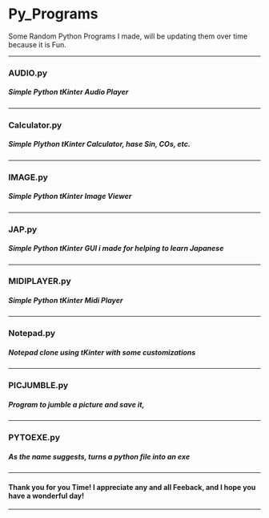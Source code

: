# Py_Programs
Some Random Python Programs I made, will be updating them over time because it is Fun.
___
### AUDIO.py
##### Simple Python tKinter Audio Player
___
### Calculator.py
##### Simple Plython tKinter Calculator, hase Sin, COs, etc. 
___
### IMAGE.py
##### Simple Python tKinter Image Viewer
___
### JAP.py
##### Simple Python tKinter GUI i made for helping to learn Japanese
___
### MIDIPLAYER.py
##### Simple Python tKinter Midi Player
___
### Notepad.py
##### Notepad clone using tKinter with some customizations
___
### PICJUMBLE.py
##### Program to jumble a picture and save it,
___
### PYTOEXE.py
##### As the name suggests, turns a python file into an exe
___

#### Thank you for you Time! I appreciate any and all Feeback, and I hope you have a wonderful day!
___
